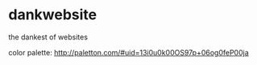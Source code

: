 # dankwebsite
the dankest of websites

color palette: http://paletton.com/#uid=13i0u0k00OS97p+06og0feP00ja
